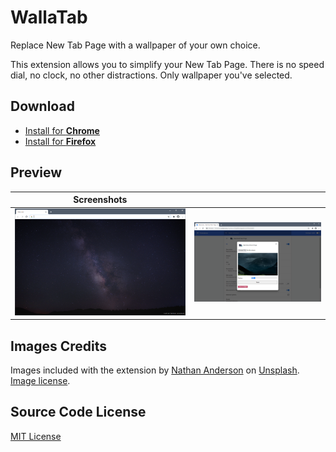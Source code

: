 # WallaTab

Replace New Tab Page with a wallpaper of your own choice.

This extension allows you to simplify your New Tab Page.
There is no speed dial, no clock, no other distractions. Only wallpaper you've selected.

## Download

* [Install for **Chrome**][link-chrome]
* [Install for **Firefox**][link-firefox]

## Preview

| Screenshots | |
| - | - |
| ![Screenshot 1][screen1] | ![Screenshot 2][screen2] |

## Images Credits

Images included with the extension by [Nathan Anderson][img-author]
on [Unsplash][img-source]. [Image license][img-license].

## Source Code License

[MIT License][src-license]

[link-chrome]: https://chrome.google.com/webstore/detail/gcmoighfngkbamcclibkopgljgamjfki
[link-firefox]: https://addons.mozilla.org/firefox/addon/wallatab/
[screen1]: ./resources/chrome/scr1.png
[screen2]: ./resources/chrome/scr2.png
[src-license]: ./LICENSE
[img-author]: https://unsplash.com/@nathananderson
[img-source]: https://unsplash.com/
[img-license]: https://unsplash.com/license
